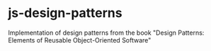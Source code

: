 # js-design-patterns

Implementation of design patterns from the book "Design Patterns: Elements of Reusable Object-Oriented Software"
